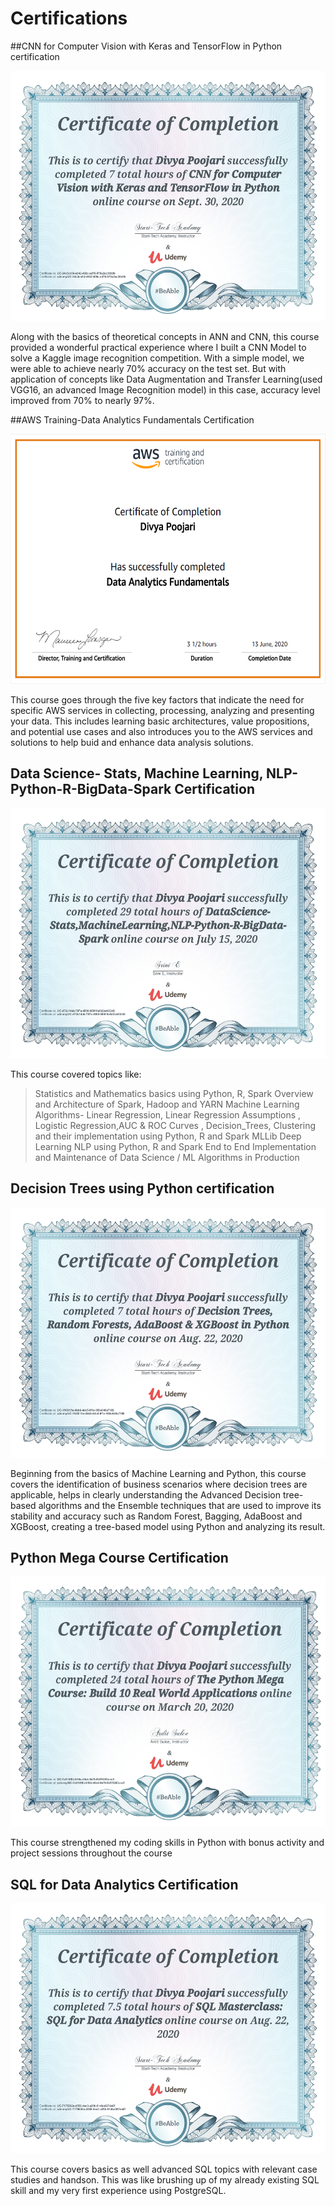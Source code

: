 # Certifications

##CNN for Computer Vision with Keras and TensorFlow in Python certification
<p align="center">
  <img width="800" height="400" src="Certificates/CNN for Computer Vision with Keras and TensorFlow in Python.jpg">
</p>

Along with the basics of theoretical concepts in ANN and CNN, this course provided a wonderful practical experience where I built a CNN Model to solve a Kaggle image recognition competition. With a simple model, we were able to  achieve nearly 70% accuracy on the test set. But with application of concepts like Data Augmentation and Transfer Learning(used VGG16, an advanced Image Recognition model) in this case, accuracy level improved from 70% to nearly 97%.

##AWS Training-Data Analytics Fundamentals Certification
<p align="center">
  <img width="600" height="400" src="Certificates/AWS Training-Data Analytics Fundamentals.PNG">
</p>

This course goes through the five key factors that indicate the need for specific AWS services in collecting, processing, analyzing and presenting your data. This includes learning basic architectures, value propositions, and potential use cases and also introduces you to the AWS services and solutions to help buid and enhance data analysis solutions.

## Data Science- Stats, Machine Learning, NLP-Python-R-BigData-Spark Certification
<p align="center">
  <img width="600" height="400" src="Certificates/Data Science- Stats, Machine Learning, NLP-Python-R-BigData-Spark Certificate.jpg">
</p>

This course covered topics like:
> Statistics and Mathematics basics using Python, R, Spark
> Overview and Architecture of Spark, Hadoop and YARN
> Machine Learning Algorithms- Linear Regression, Linear Regression Assumptions , Logistic Regression,AUC & ROC Curves , Decision_Trees, Clustering and their implementation using Python, R and Spark MLLib
> Deep Learning
> NLP using Python, R and Spark
> End to End Implementation and Maintenance of Data Science / ML Algorithms in Production


## Decision Trees using Python certification
<p align="center">
  <img width="600" height="400" src="Certificates/Decision Trees using Python certificate.jpg">
</p>

Beginning from the basics of Machine Learning and Python, this course covers the identification of business scenarios where decision trees are applicable, helps in clearly understanding the Advanced Decision tree-based algorithms and the Ensemble techniques that are used to improve its stability and accuracy such as Random Forest, Bagging, AdaBoost and XGBoost, creating a tree-based model using Python and analyzing its result.

## Python Mega Course Certification

<p align="center">
  <img width="600" height="400" src="Certificates/Python Mega Course.PNG">
</p>

This course strengthened my coding skills in Python with bonus activity and project sessions throughout the course

## SQL for Data Analytics Certification

<p align="center">
  <img width="600" height="400" src="Certificates/SQL for Data Analytics.jpg">
</p>

This course covers basics as well advanced SQL topics with relevant case studies and handson. This was like brushing up of my already existing SQL skill and my very first experience using PostgreSQL.
 
